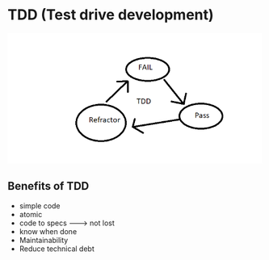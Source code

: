 # TDD (Test drive development)

![The TDD circle](TDD%20circle.png)

## Benefits of TDD
- simple code
- atomic
- code to specs ---> not lost
- know when done
- Maintainability
- Reduce technical debt
